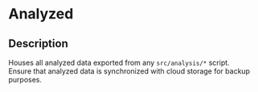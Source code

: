 # Analyzed

## Description

Houses all analyzed data exported from any `src/analysis/*` script. <br>
Ensure that analyzed data is synchronized with cloud storage for backup purposes.
